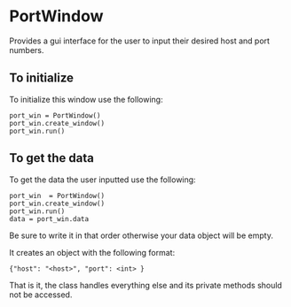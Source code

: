 # PortWindow

Provides a gui interface for the user to input their desired host and port numbers.

## To initialize

To initialize this window use the following:

    port_win = PortWindow()
    port_win.create_window()
    port_win.run()

## To get the data 

To get the data the user inputted use the following:

    port_win  = PortWindow()
    port_win.create_window()
    port_win.run()
    data = port_win.data

Be sure to write it in that order otherwise your data object will be empty.

It creates an object with the following format:

    {"host": "<host>", "port": <int> }

That is it, the class handles everything else and its private methods 
should not be accessed. 